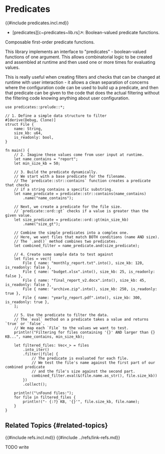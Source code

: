 # Predicates

{{#include predicates.incl.md}}

- [predicates][c~predicates~lib.rs]↗: Boolean-valued predicate functions.

Composable first-order predicate functions.

This library implements an interface to "predicates" - boolean-valued functions of one argument. This allows combinatorial logic to be created and assembled at runtime and then used one or more times for evaluating values.

This is really useful when creating filters and checks that can be changed at runtime with user interaction - it allows a clean separation of concerns where the configuration code can be used to build up a predicate, and then that predicate can be given to the code that does the actual filtering without the filtering code knowing anything about user configuration.

```rust,editable
use predicates::prelude::*;

// 1. Define a simple data structure to filter
#[derive(Debug, Clone)]
struct File {
    name: String,
    size_kb: u64,
    is_readonly: bool,
}

fn main() {
    // 2. Imagine these values come from user input at runtime.
    let name_contains = "report";
    let min_size_kb = 50;

    // 3. Build the predicate dynamically.
    // We start with a base predicate for the filename.
    // The `predicate::str::contains` function creates a predicate that checks
    // if a string contains a specific substring.
    let name_predicate = predicate::str::contains(name_contains)
        .name("name_contains");

    // Next, we create a predicate for the file size.
    // `predicate::ord::gt` checks if a value is greater than the given value.
    let size_predicate = predicate::ord::gt(min_size_kb)
        .name("size_gt");

    // Combine the simple predicates into a complex one.
    // Here, we want files that match BOTH conditions (name AND size).
    // The `.and()` method combines two predicates.
    let combined_filter = name_predicate.and(size_predicate);

    // 4. Create some sample data to test against
    let files = vec![
        File { name: "monthly_report.txt".into(), size_kb: 120, is_readonly: false },
        File { name: "budget.xlsx".into(), size_kb: 25, is_readonly: false },
        File { name: "final_report_v2.docx".into(), size_kb: 45, is_readonly: false },
        File { name: "archive.zip".into(), size_kb: 250, is_readonly: true },
        File { name: "yearly_report.pdf".into(), size_kb: 300, is_readonly: true },
    ];

    // 5. Use the predicate to filter the data.
    // The `eval` method on a predicate takes a value and returns `true` or `false`.
    // We map each `File` to the values we want to test.
    println!("Filtering for files containing '{}' AND larger than {} KB...", name_contains, min_size_kb);

    let filtered_files: Vec<_> = files
        .into_iter()
        .filter(|file| {
            // The predicate is evaluated for each file.
            // We test the file's name against the first part of our combined predicate
            // and the file's size against the second part.
            combined_filter.eval(&(file.name.as_str(), file.size_kb))
        })
        .collect();

    println!("\nFound files:");
    for file in filtered_files {
        println!("- {:?} KB, '{}'", file.size_kb, file.name);
    }
}
```

## Related Topics {#related-topics}

{{#include refs.incl.md}}
{{#include ../refs/link-refs.md}}

<div class="hidden">
TODO write
</div>
